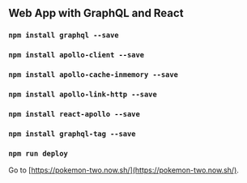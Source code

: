 ## Web App with GraphQL and React

### `npm install graphql --save`
### `npm install apollo-client --save`
### `npm install apollo-cache-inmemory --save`
### `npm install apollo-link-http --save`
### `npm install react-apollo --save`
### `npm install graphql-tag --save`

### `npm run deploy`

Go to [https://pokemon-two.now.sh/](https://pokemon-two.now.sh/).
